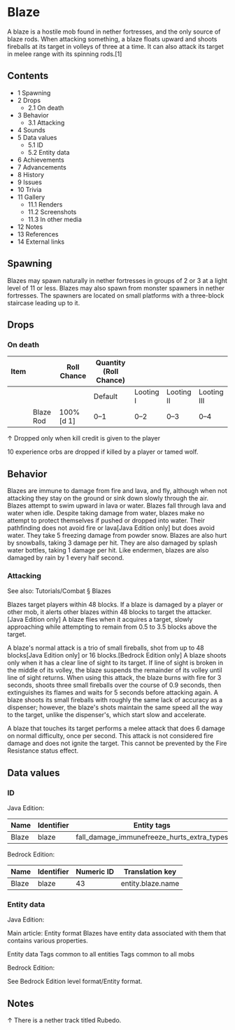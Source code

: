 # Blaze
A blaze is a hostile mob found in nether fortresses, and the only source of blaze rods. When attacking something, a blaze floats upward and shoots fireballs at its target in volleys of three at a time. It can also attack its target in melee range with its spinning rods.[1]

## Contents
- 1 Spawning
- 2 Drops
	- 2.1 On death
- 3 Behavior
	- 3.1 Attacking
- 4 Sounds
- 5 Data values
	- 5.1 ID
	- 5.2 Entity data
- 6 Achievements
- 7 Advancements
- 8 History
- 9 Issues
- 10 Trivia
- 11 Gallery
	- 11.1 Renders
	- 11.2 Screenshots
	- 11.3 In other media
- 12 Notes
- 13 References
- 14 External links

## Spawning
Blazes may spawn naturally in nether fortresses in groups of 2 or 3 at a light level of 11 or less. Blazes may also spawn from monster spawners in nether fortresses. The spawners are located on small platforms with a three-block staircase leading up to it.

## Drops
### On death
| Item |           | Roll Chance | Quantity (Roll Chance) |           |            |             |
|------|-----------|-------------|------------------------|-----------|------------|-------------|
|      |           |             | Default                | Looting I | Looting II | Looting III |
|      | Blaze Rod | 100%[d 1]   | 0–1                    | 0–2       | 0–3        | 0–4         |


↑ Dropped only when kill credit is given to the player


10 experience orbs are dropped if killed by a player or tamed wolf.

## Behavior
Blazes are immune to damage from fire and lava, and fly, although when not attacking they stay on the ground or sink down slowly through the air. Blazes attempt to swim upward in lava or water. Blazes fall through lava and water when idle. Despite taking damage from water, blazes make no attempt to protect themselves if pushed or dropped into water. Their pathfinding does not avoid fire or lava‌[Java Edition  only] but does avoid water. They take 5 freezing damage from powder snow. Blazes are also hurt by snowballs, taking 3 damage per hit. They are also damaged by splash water bottles, taking 1 damage per hit. Like endermen, blazes are also damaged by rain by 1 every half second.

### Attacking
See also: Tutorials/Combat § Blazes

Blazes target players within 48 blocks. If a blaze is damaged by a player or other mob, it alerts other blazes within 48 blocks to target the attacker.‌[Java Edition  only] A blaze flies when it acquires a target, slowly approaching while attempting to remain from 0.5 to 3.5 blocks above the target.


A blaze's normal attack is a trio of small fireballs, shot from up to 48 blocks‌[Java Edition  only] or 16 blocks.‌[Bedrock Edition  only] A blaze shoots only when it has a clear line of sight to its target. If line of sight is broken in the middle of its volley, the blaze suspends the remainder of its volley until line of sight returns. When using this attack, the blaze burns with fire for 3 seconds, shoots three small fireballs over the course of 0.9 seconds, then extinguishes its flames and waits for 5 seconds before attacking again. A blaze shoots its small fireballs with roughly the same lack of accuracy as a dispenser; however, the blaze's shots maintain the same speed all the way to the target, unlike the dispenser's, which start slow and accelerate. 

A blaze that touches its target performs a melee attack that does 6 damage on normal difficulty, once per second. This attack is not considered fire damage and does not ignite the target. This cannot be prevented by the Fire Resistance status effect.


## Data values
### ID
Java Edition:

| Name  | Identifier | Entity tags                                | Translation key        |
|-------|------------|--------------------------------------------|------------------------|
| Blaze | blaze      | fall_damage_immunefreeze_hurts_extra_types | entity.minecraft.blaze |

Bedrock Edition:

| Name  | Identifier | Numeric ID | Translation key   |
|-------|------------|------------|-------------------|
| Blaze | blaze      | 43         | entity.blaze.name |

### Entity data
Java Edition:

Main article: Entity format
Blazes have entity data associated with them that contains various properties.


 Entity data
Tags common to all entities
Tags common to all mobs

Bedrock Edition:

See Bedrock Edition level format/Entity format.
## Notes

↑ There is a nether track titled Rubedo.



